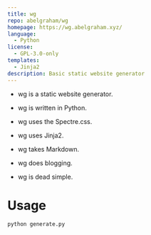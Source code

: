 ```yaml
---
title: wg
repo: abelgraham/wg
homepage: https://wg.abelgraham.xyz/
language:
  - Python
license:
  - GPL-3.0-only
templates:
  - Jinja2
description: Basic static website generator
---
```


- wg is a static website generator.

- wg is written in Python.

- wg uses the Spectre.css.

- wg uses Jinja2.

- wg takes Markdown.

- wg does blogging.

- wg is dead simple.

# Usage

```
python generate.py
```
